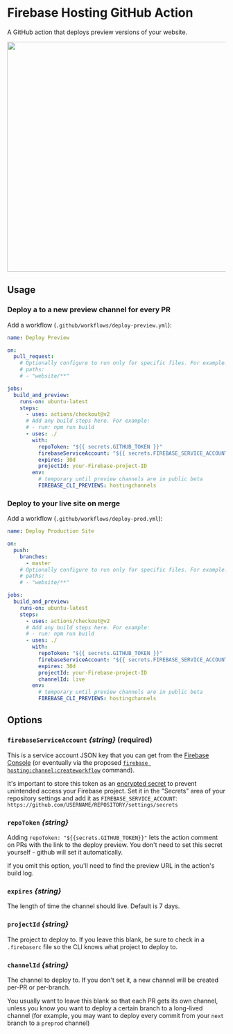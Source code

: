 # Firebase Hosting GitHub Action

A GitHub action that deploys preview versions of your website.

<img width="529" src="https://i.imgur.com/Mj3C2eg.png">

## Usage

### Deploy a to a new preview channel for every PR

Add a workflow (`.github/workflows/deploy-preview.yml`):

```yaml
name: Deploy Preview

on:
  pull_request:
    # Optionally configure to run only for specific files. For example:
    # paths:
    # - "website/**"

jobs:
  build_and_preview:
    runs-on: ubuntu-latest
    steps:
      - uses: actions/checkout@v2
      # Add any build steps here. For example:
      # - run: npm run build
      - uses: ./
        with:
          repoToken: "${{ secrets.GITHUB_TOKEN }}"
          firebaseServiceAccount: "${{ secrets.FIREBASE_SERVICE_ACCOUNT }}"
          expires: 30d
          projectId: your-Firebase-project-ID
        env:
          # temporary until preview channels are in public beta
          FIREBASE_CLI_PREVIEWS: hostingchannels
```

### Deploy to your live site on merge

Add a workflow (`.github/workflows/deploy-prod.yml`):

```yaml
name: Deploy Production Site

on:
  push:
    branches:
      - master
    # Optionally configure to run only for specific files. For example:
    # paths:
    # - "website/**"

jobs:
  build_and_preview:
    runs-on: ubuntu-latest
    steps:
      - uses: actions/checkout@v2
      # Add any build steps here. For example:
      # - run: npm run build
      - uses: ./
        with:
          repoToken: "${{ secrets.GITHUB_TOKEN }}"
          firebaseServiceAccount: "${{ secrets.FIREBASE_SERVICE_ACCOUNT }}"
          expires: 30d
          projectId: your-Firebase-project-ID
          channelId: live
        env:
          # temporary until preview channels are in public beta
          FIREBASE_CLI_PREVIEWS: hostingchannels
```

## Options

### `firebaseServiceAccount` _{string}_ (required)

This is a service account JSON key that you can get from the
[Firebase Console](https://firebase.google.com/project/_/settings/serviceaccounts/adminsdk)
(or eventually via the proposed
[`firebase hosting:channel:createworkflow`](https://github.com/FirebasePrivate/firebase-tools/pull/564)
command).

It's important to store this token as an
[encrypted secret](https://help.github.com/en/actions/configuring-and-managing-workflows/creating-and-storing-encrypted-secrets)
to prevent unintended access your Firebase project. Set it in the "Secrets" area
of your repository settings and add it as `FIREBASE_SERVICE_ACCOUNT`:
`https://github.com/USERNAME/REPOSITORY/settings/secrets`

### `repoToken` _{string}_

Adding `repoToken: "${{secrets.GITHUB_TOKEN}}"` lets the action comment on PRs
with the link to the deploy preview. You don't need to set this secret
yourself - github will set it automatically.

If you omit this option, you'll need to find the preview URL in the action's
build log.

### `expires` _{string}_

The length of time the channel should live. Default is 7 days.

### `projectId` _{string}_

The project to deploy to. If you leave this blank, be sure to check in a
`.firebaserc` file so the CLI knows what project to deploy to.

### `channelId` _{string}_

The channel to deploy to. If you don't set it, a new channel will be created
per-PR or per-branch.

You usually want to leave this blank so that each PR gets its own channel,
unless you know you want to deploy a certain branch to a long-lived channel (for
example, you may want to deploy every commit from your `next` branch to a
`preprod` channel)
